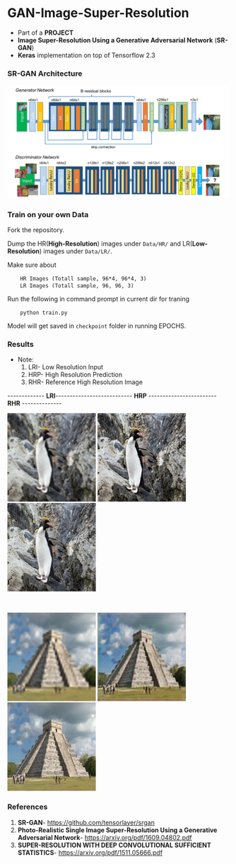# GAN-Image-Super-Resolution
* Part of a **PROJECT**
* **Image Super-Resolution Using a Generative Adversarial Network** (**SR-GAN**)
* **Keras** implementation on top of Tensorflow 2.3

### SR-GAN Architecture

<img src="samples/results/model.jpeg" width="800"/>

### Train on your own Data

 Fork the repository.
 
 
 Dump the HR(**High-Resolution**) images under `Data/HR/` and LR(**Low-Resolution**) images under `Data/LR/`.
 
Make sure about 
        
        HR Images (Totall sample, 96*4, 96*4, 3)
        LR Images (Totall sample, 96, 96, 3)
        
Run the following in command prompt in current dir for traning
        
        python train.py

Model will get saved in `checkpoint` folder in running EPOCHS.


### Results
* Note:
   1. LRI- Low Resolution Input 
   2. HRP- High Resolution Prediction
   3. RHR- Reference High Resolution Image
   
   
-------------  **LRI**--------------------------- **HRP** ------------------------ **RHR** --------------

<img src="samples/results/inp_LR.png" width="200"/> <img src="samples/results/predict_HR.png" width="200"/> <img src="samples/results/ref_HR.png" width="200"/> 

<br>

<img src="samples/results/inp_LR1.png" width="200"/> <img src="samples/results/predict_HR1.png" width="200"/>  <img src="samples/results/ref_HR1.png" width="200"/> 



### References
1. **SR-GAN**- https://github.com/tensorlayer/srgan
2. **Photo-Realistic Single Image Super-Resolution Using a Generative Adversarial Network**- https://arxiv.org/pdf/1609.04802.pdf
3. **SUPER-RESOLUTION WITH DEEP CONVOLUTIONAL SUFFICIENT STATISTICS**- https://arxiv.org/pdf/1511.05666.pdf
